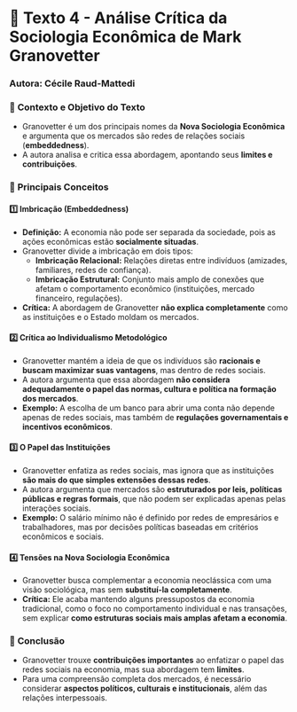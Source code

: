 # 📖 **Texto 4 - Análise Crítica da Sociologia Econômica de Mark Granovetter**  
### **Autora: Cécile Raud-Mattedi**  

### 🔹 **Contexto e Objetivo do Texto**  
- Granovetter é um dos principais nomes da **Nova Sociologia Econômica** e argumenta que os mercados são redes de relações sociais (**embeddedness**).  
- A autora analisa e critica essa abordagem, apontando seus **limites e contribuições**.  

### 🔹 **Principais Conceitos**
#### 1️⃣ **Imbricação (Embeddedness)**
- **Definição:** A economia não pode ser separada da sociedade, pois as ações econômicas estão **socialmente situadas**.  
- Granovetter divide a imbricação em dois tipos:  
  - **Imbricação Relacional:** Relações diretas entre indivíduos (amizades, familiares, redes de confiança).  
  - **Imbricação Estrutural:** Conjunto mais amplo de conexões que afetam o comportamento econômico (instituições, mercado financeiro, regulações).  
- **Crítica:** A abordagem de Granovetter **não explica completamente** como as instituições e o Estado moldam os mercados.  

#### 2️⃣ **Crítica ao Individualismo Metodológico**
- Granovetter mantém a ideia de que os indivíduos são **racionais e buscam maximizar suas vantagens**, mas dentro de redes sociais.  
- A autora argumenta que essa abordagem **não considera adequadamente o papel das normas, cultura e política na formação dos mercados**.  
- **Exemplo:** A escolha de um banco para abrir uma conta não depende apenas de redes sociais, mas também de **regulações governamentais e incentivos econômicos**.  

#### 3️⃣ **O Papel das Instituições**
- Granovetter enfatiza as redes sociais, mas ignora que as instituições **são mais do que simples extensões dessas redes**.  
- A autora argumenta que mercados são **estruturados por leis, políticas públicas e regras formais**, que não podem ser explicadas apenas pelas interações sociais.  
- **Exemplo:** O salário mínimo não é definido por redes de empresários e trabalhadores, mas por decisões políticas baseadas em critérios econômicos e sociais.  

#### 4️⃣ **Tensões na Nova Sociologia Econômica**
- Granovetter busca complementar a economia neoclássica com uma visão sociológica, mas sem **substituí-la completamente**.  
- **Crítica:** Ele acaba mantendo alguns pressupostos da economia tradicional, como o foco no comportamento individual e nas transações, sem explicar **como estruturas sociais mais amplas afetam a economia**.  

### 🔹 **Conclusão**
- Granovetter trouxe **contribuições importantes** ao enfatizar o papel das redes sociais na economia, mas sua abordagem tem **limites**.  
- Para uma compreensão completa dos mercados, é necessário considerar **aspectos políticos, culturais e institucionais**, além das relações interpessoais.  